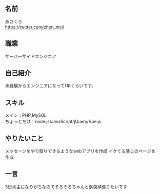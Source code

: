## 名前

あさくら
<br>https://twitter.com/zhen_meii

## 職業

サーバーサイドエンジニア

## 自己紹介

未経験からエンジニアになって1年くらいです。


## スキル

メイン：PHP,MySQL  
ちょっとだけ：node.js/JavaScript/jQuery/Vue.js

## やりたいこと

メッセージをやり取りできるようなwebアプリを作成
イケてる感じのページを作成

## 一言

3日坊主になりがちなのでそろそろちゃんと勉強頑張りたいです
